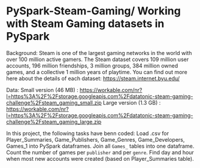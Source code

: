 # PySpark-Steam-Gaming/ Working with Steam Gaming datasets in PySpark
Background: Steam is one of the largest gaming networks in the world with over 100 million active gamers. The Steam dataset covers 109 million user accounts, 196 million friendships, 3 million groups, 384 million owned games, and a collective 1 million years of playtime.
You can find out more here about the details of each dataset: https://steam.internet.byu.edu/

Data:
Small version (46 MB) : https://workable.com/nr?l=https%3A%2F%2Fstorage.googleapis.com%2Fdatatonic-steam-gaming-challenge%2Fsteam_gaming_small.zip
Large version (1.3 GB) : https://workable.com/nr?l=https%3A%2F%2Fstorage.googleapis.com%2Fdatatonic-steam-gaming-challenge%2Fsteam_gaming_large.zip

In this project, the following tasks have benn coded:
Load .csv for Player_Summaries, Game_Publishers, Game_Genres, Game_Developers, Games_1 into PySpark dataframes.
Join all `Games_` tables into one dataframe.
Count the number of games per `publisher` and per `genre`.
Find day and hour when most new accounts were created (based on Player_Summaries table).
